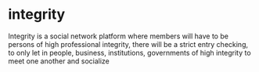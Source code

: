 # integrity
Integrity is a social network platform where members will have to be persons of high professional integrity, there will be a strict entry checking, to only let in people, business, institutions, governments of high integrity to meet one another and socialize
